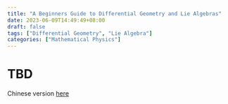 ```yaml
---
title: "A Beginners Guide to Differential Geometry and Lie Algebras"
date: 2023-06-09T14:49:49+08:00
draft: false
tags: ["Differential Geometry", "Lie Algebra"]
categories: ["Mathematical Physics"]
---
```


# TBD

Chinese version [here](../zh-cn/differential_geometry/)